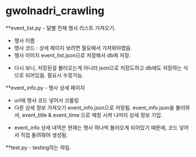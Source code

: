 # gwolnadri_crawling

**event_list.py - 달별 전체 행사 리스트 가져오기.
  - 행사 이름
  - 행사 코드 : 상세 페이지 보려면 필요해서 가져와야했음.
  - 행사 이미지 
event_list.json으로 저장해서 db에 저장. 
* 다시 보니, 저장된걸 불러오는게 아니라 json으로 저장도하고 db에도 저장하는 식으로 되어있음. 필요시 수정가능.


**event_info.py - 행사 상세 페이지
  - url에 행사 코드 넣어서 크롤링
  - 다른 상세 정보 가져오기
 event_info.json으로 저장됨.
 event_info.json을 불러와서, event_title & event_time 으로 매칭 시켜 나머지 상세 정보 기입. 
 

* event_info 상세 내역은 현재는 행사 하나씩 불러오게 되어있기 때문에, 
코드 넣어서 직접 돌려줘야 생성됨. 


**test.py - testing하는 파일.

